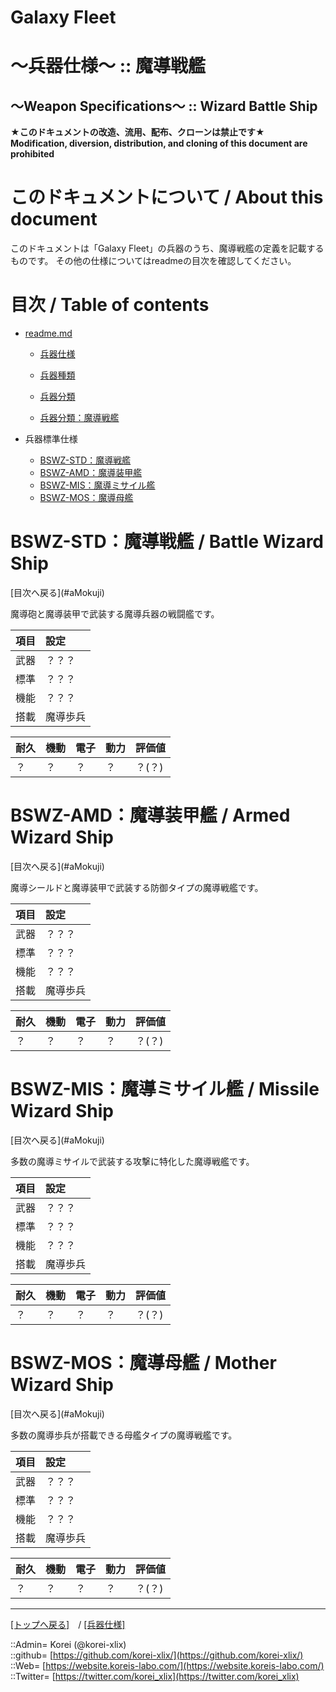 # Galaxy Fleet
  
<h1>～兵器仕様～ :: 魔導戦艦</h1>  
<h2>～Weapon Specifications～ :: Wizard Battle Ship</h2>  
  

**★このドキュメントの改造、流用、配布、クローンは禁止です★**  
    **Modification, diversion, distribution, and cloning of this document are prohibited**  
  

<h1 id="aHowto">このドキュメントについて / About this document</h1>  
このドキュメントは「Galaxy Fleet」の兵器のうち、魔導戦艦の定義を記載するものです。  
その他の仕様についてはreadmeの目次を確認してください。  
  





<h1 id="aMokuji">目次 / Table of contents</h1>  

* [readme.md](/readme.md)
  * [兵器仕様](/unit/readme.md)
  * [兵器種類](/strategypart/readme.md#aUnitKind)
  * [兵器分類](/unit/readme.md#aUnitClass)

  * [兵器分類：魔導戦艦](/unit/readme.md#aBattleWizardShip)

* 兵器標準仕様
  * [BSWZ-STD：魔導戦艦](#aBattleWizardShip)
  * [BSWZ-AMD：魔導装甲艦](#aArmedWizardShip)
  * [BSWZ-MIS：魔導ミサイル艦](#aMissileWizardShip)
  * [BSWZ-MOS：魔導母艦](#aMotherWizardShip)
  





<h1 id="aBattleWizardShip">BSWZ-STD：魔導戦艦 / Battle Wizard Ship</h1>  
  [目次へ戻る](#aMokuji)  
  
魔導砲と魔導装甲で武装する魔導兵器の戦闘艦です。  

|項目  |設定  |
|:--|:--|
|武器  |？？？  |
|標準  |？？？  |
|機能  |？？？  |
|搭載  |魔導歩兵  |

|耐久  |機動  |電子  |動力  |評価値    |
|:--|:--|:--|:--|:--|
| ？   | ？   | ？   | ？   | ？(？)   |
  





<h1 id="aArmedWizardShip">BSWZ-AMD：魔導装甲艦 / Armed Wizard Ship</h1>  
  [目次へ戻る](#aMokuji)  
  
魔導シールドと魔導装甲で武装する防御タイプの魔導戦艦です。  

|項目  |設定  |
|:--|:--|
|武器  |？？？  |
|標準  |？？？  |
|機能  |？？？  |
|搭載  |魔導歩兵  |

|耐久  |機動  |電子  |動力  |評価値    |
|:--|:--|:--|:--|:--|
| ？   | ？   | ？   | ？   | ？(？)   |
  





<h1 id="aMissileWizardShip">BSWZ-MIS：魔導ミサイル艦 / Missile Wizard Ship</h1>  
  [目次へ戻る](#aMokuji)  
  
多数の魔導ミサイルで武装する攻撃に特化した魔導戦艦です。  

|項目  |設定  |
|:--|:--|
|武器  |？？？  |
|標準  |？？？  |
|機能  |？？？  |
|搭載  |魔導歩兵  |

|耐久  |機動  |電子  |動力  |評価値    |
|:--|:--|:--|:--|:--|
| ？   | ？   | ？   | ？   | ？(？)   |
  





<h1 id="aMotherWizardShip">BSWZ-MOS：魔導母艦 / Mother Wizard Ship</h1>  
  [目次へ戻る](#aMokuji)  
  
多数の魔導歩兵が搭載できる母艦タイプの魔導戦艦です。  

|項目  |設定  |
|:--|:--|
|武器  |？？？  |
|標準  |？？？  |
|機能  |？？？  |
|搭載  |魔導歩兵  |

|耐久  |機動  |電子  |動力  |評価値    |
|:--|:--|:--|:--|:--|
| ？   | ？   | ？   | ？   | ？(？)   |
  





***
[[トップへ戻る]](/readme.md)　/
[[兵器仕様]](/unit/readme.md)  
  
::Admin= Korei (@korei-xlix)  
::github= [https://github.com/korei-xlix/](https://github.com/korei-xlix/)  
::Web= [https://website.koreis-labo.com/](https://website.koreis-labo.com/)  
::Twitter= [https://twitter.com/korei_xlix](https://twitter.com/korei_xlix)  
